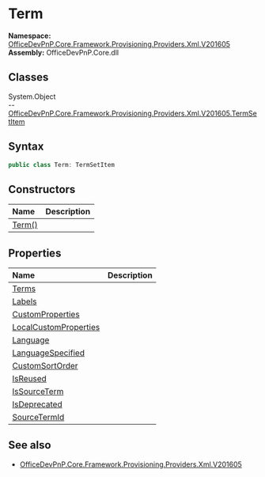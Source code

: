 # Term
  

**Namespace:** [OfficeDevPnP.Core.Framework.Provisioning.Providers.Xml.V201605](OfficeDevPnP.Core.Framework.Provisioning.Providers.Xml.V201605.md)  
**Assembly:** OfficeDevPnP.Core.dll  
## Classes
System.Object  
-- [OfficeDevPnP.Core.Framework.Provisioning.Providers.Xml.V201605.TermSetItem](OfficeDevPnP.Core.Framework.Provisioning.Providers.Xml.V201605.TermSetItem.md)
## Syntax
```C#
public class Term: TermSetItem
```
## Constructors
|**Name**|**Description**|
|:-----|:-----|
| [Term()](Termconstructor1details.md) | 
## Properties
|**Name**|**Description**|
|:-----|:-----|
| [Terms](Term.Terms.md) | 
| [Labels](Term.Labels.md) | 
| [CustomProperties](Term.CustomProperties.md) | 
| [LocalCustomProperties](Term.LocalCustomProperties.md) | 
| [Language](Term.Language.md) | 
| [LanguageSpecified](Term.LanguageSpecified.md) | 
| [CustomSortOrder](Term.CustomSortOrder.md) | 
| [IsReused](Term.IsReused.md) | 
| [IsSourceTerm](Term.IsSourceTerm.md) | 
| [IsDeprecated](Term.IsDeprecated.md) | 
| [SourceTermId](Term.SourceTermId.md) | 
## See also
- [OfficeDevPnP.Core.Framework.Provisioning.Providers.Xml.V201605](OfficeDevPnP.Core.Framework.Provisioning.Providers.Xml.V201605.md)
